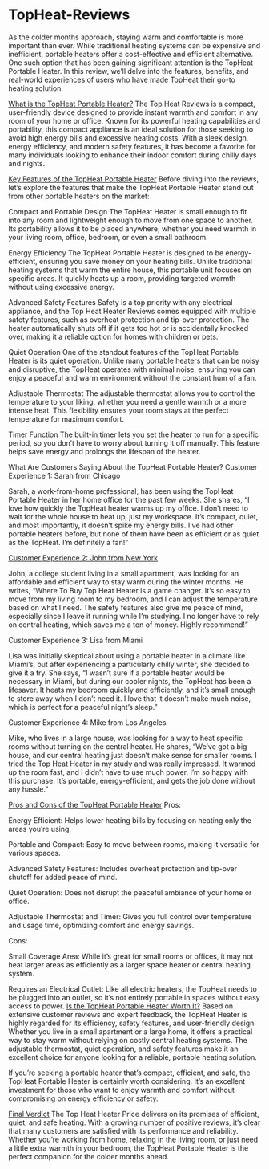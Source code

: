 # TopHeat-Reviews

As the colder months approach, staying warm and comfortable is more important than ever. While traditional heating systems can be expensive and inefficient, portable heaters offer a cost-effective and efficient alternative. One such option that has been gaining significant attention is the TopHeat Portable Heater. In this review, we’ll delve into the features, benefits, and real-world experiences of users who have made TopHeat their go-to heating solution.

[What is the TopHeat Portable Heater?](https://www.offerplox.com/e-commerce/top-heat-reviews/) 
The Top Heat Reviews is a compact, user-friendly device designed to provide instant warmth and comfort in any room of your home or office. Known for its powerful heating capabilities and portability, this compact appliance is an ideal solution for those seeking to avoid high energy bills and excessive heating costs. With a sleek design, energy efficiency, and modern safety features, it has become a favorite for many individuals looking to enhance their indoor comfort during chilly days and nights.

[Key Features of the TopHeat Portable Heater](https://www.offerplox.com/e-commerce/top-heat-reviews/)
Before diving into the reviews, let’s explore the features that make the TopHeat Portable Heater stand out from other portable heaters on the market:

Compact and Portable Design
The TopHeat Heater is small enough to fit into any room and lightweight enough to move from one space to another. Its portability allows it to be placed anywhere, whether you need warmth in your living room, office, bedroom, or even a small bathroom.

Energy Efficiency
The TopHeat Portable Heater is designed to be energy-efficient, ensuring you save money on your heating bills. Unlike traditional heating systems that warm the entire house, this portable unit focuses on specific areas. It quickly heats up a room, providing targeted warmth without using excessive energy.

Advanced Safety Features
Safety is a top priority with any electrical appliance, and the Top Heat Heater Reviews comes equipped with multiple safety features, such as overheat protection and tip-over protection. The heater automatically shuts off if it gets too hot or is accidentally knocked over, making it a reliable option for homes with children or pets.

Quiet Operation
One of the standout features of the TopHeat Portable Heater is its quiet operation. Unlike many portable heaters that can be noisy and disruptive, the TopHeat operates with minimal noise, ensuring you can enjoy a peaceful and warm environment without the constant hum of a fan.

Adjustable Thermostat
The adjustable thermostat allows you to control the temperature to your liking, whether you need a gentle warmth or a more intense heat. This flexibility ensures your room stays at the perfect temperature for maximum comfort.

Timer Function
The built-in timer lets you set the heater to run for a specific period, so you don’t have to worry about turning it off manually. This feature helps save energy and prolongs the lifespan of the heater.

What Are Customers Saying About the TopHeat Portable Heater?
Customer Experience 1: Sarah from Chicago

Sarah, a work-from-home professional, has been using the TopHeat Portable Heater in her home office for the past few weeks. She shares, “I love how quickly the TopHeat heater warms up my office. I don’t need to wait for the whole house to heat up, just my workspace. It’s compact, quiet, and most importantly, it doesn’t spike my energy bills. I’ve had other portable heaters before, but none of them have been as efficient or as quiet as the TopHeat. I’m definitely a fan!”

[Customer Experience 2: John from New York](https://www.offerplox.com/e-commerce/top-heat-reviews/)

John, a college student living in a small apartment, was looking for an affordable and efficient way to stay warm during the winter months. He writes, “Where To Buy Top Heat Heater is a game changer. It’s so easy to move from my living room to my bedroom, and I can adjust the temperature based on what I need. The safety features also give me peace of mind, especially since I leave it running while I’m studying. I no longer have to rely on central heating, which saves me a ton of money. Highly recommend!”

Customer Experience 3: Lisa from Miami

Lisa was initially skeptical about using a portable heater in a climate like Miami’s, but after experiencing a particularly chilly winter, she decided to give it a try. She says, “I wasn’t sure if a portable heater would be necessary in Miami, but during our cooler nights, the TopHeat has been a lifesaver. It heats my bedroom quickly and efficiently, and it’s small enough to store away when I don’t need it. I love that it doesn’t make much noise, which is perfect for a peaceful night’s sleep.”

Customer Experience 4: Mike from Los Angeles

Mike, who lives in a large house, was looking for a way to heat specific rooms without turning on the central heater. He shares, “We’ve got a big house, and our central heating just doesn’t make sense for smaller rooms. I tried the Top Heat Heater in my study and was really impressed. It warmed up the room fast, and I didn’t have to use much power. I’m so happy with this purchase. It’s portable, energy-efficient, and gets the job done without any hassle.”

[Pros and Cons of the TopHeat Portable Heater](https://www.offerplox.com/e-commerce/top-heat-reviews/)
Pros:

Energy Efficient: Helps lower heating bills by focusing on heating only the areas you’re using.

Portable and Compact: Easy to move between rooms, making it versatile for various spaces.

Advanced Safety Features: Includes overheat protection and tip-over shutoff for added peace of mind.

Quiet Operation: Does not disrupt the peaceful ambiance of your home or office.

Adjustable Thermostat and Timer: Gives you full control over temperature and usage time, optimizing comfort and energy savings.

Cons:

Small Coverage Area: While it’s great for small rooms or offices, it may not heat larger areas as efficiently as a larger space heater or central heating system.

Requires an Electrical Outlet: Like all electric heaters, the TopHeat needs to be plugged into an outlet, so it’s not entirely portable in spaces without easy access to power.
[
Is the TopHeat Portable Heater Worth It?](https://www.offerplox.com/e-commerce/top-heat-reviews/)
Based on extensive customer reviews and expert feedback, the TopHeat Heater  is highly regarded for its efficiency, safety features, and user-friendly design. Whether you live in a small apartment or a large home, it offers a practical way to stay warm without relying on costly central heating systems. The adjustable thermostat, quiet operation, and safety features make it an excellent choice for anyone looking for a reliable, portable heating solution.

If you’re seeking a portable heater that’s compact, efficient, and safe, the TopHeat Portable Heater is certainly worth considering. It’s an excellent investment for those who want to enjoy warmth and comfort without compromising on energy efficiency or safety.

[Final Verdict](https://www.offerplox.com/e-commerce/top-heat-reviews/)
The Top Heat Heater Price delivers on its promises of efficient, quiet, and safe heating. With a growing number of positive reviews, it’s clear that many customers are satisfied with its performance and reliability. Whether you’re working from home, relaxing in the living room, or just need a little extra warmth in your bedroom, the TopHeat Portable Heater is the perfect companion for the colder months ahead.
